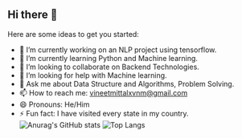 ## Hi there 👋
Here are some ideas to get you started:

- 🔭 I’m currently working on an NLP project using tensorflow.
- 🌱 I’m currently learning Python and Machine learning.
- 👯 I’m looking to collaborate on Backend Technologies.
- 🤔 I’m looking for help with Machine learning.
- 💬 Ask me about Data Structure and Algorithms, Problem Solving.
- 📫 How to reach me: vineetmittalxvnm@gmail.com
- 😄 Pronouns: He/Him
- ⚡ Fun fact: I have visited every state in my country.
![Anurag's GitHub stats](https://github-readme-stats.vercel.app/api?username=VineetMittal007&show_icons=true&theme=radical)
![Top Langs](https://github-readme-stats.vercel.app/api/top-langs/?username=VineetMittal007&hide_progress=true)

